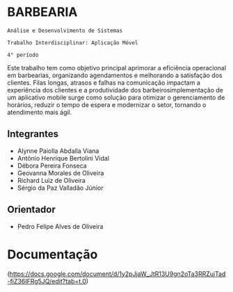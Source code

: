 # BARBEARIA

`Análise e Desenvolvimento de Sistemas`

`Trabalho Interdisciplinar: Aplicação Móvel`

`4° período`

Este trabalho tem como objetivo principal aprimorar a eficiência operacional em barbearias, organizando agendamentos e melhorando a satisfação dos clientes. Filas longas, atrasos e falhas na comunicação impactam a experiência dos clientes e a produtividade dos barbeirosimplementação de um aplicativo mobile surge como solução para otimizar o gerenciamento de horários, reduzir o tempo de espera e modernizar o setor, tornando o atendimento mais ágil.

## Integrantes

* Alynne Paiolla Abdalla Viana
* Antônio Henrique Bertolini Vidal
* Débora Pereira Fonseca 
* Geovanna Morales de Oliveira
* Richard Luiz de Oliveira
* Sérgio da Paz Valladão Júnior

## Orientador

* Pedro Felipe Alves de Oliveira

# Documentação
(https://docs.google.com/document/d/1y2pJjaW_JtR13U9gn2oTa3RRZujTad-fiZ36IFRg5JQ/edit?tab=t.0)
